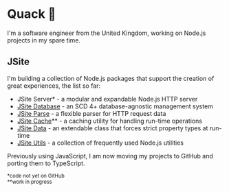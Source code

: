 # Quack 🦆

I'm a software engineer from the United Kingdom, working on Node.js projects in my spare time.

## JSite

I'm building a collection of Node.js packages that support the creation of great experiences, the list so far:

- JSite Server* - a modular and expandable Node.js HTTP server  
- [JSite Database](https://github.com/lukesrw/jsite-database) - an SCD 4+ database-agnostic management system  
- [JSite Parse](https://github.com/lukesrw/jsite-parse) - a flexible parser for HTTP request data  
- [JSite Cache](https://github.com/lukesrw/jsite-cache)** - a caching utility for handling run-time operations
- [JSite Data](https://github.com/lukesrw/jsite-data) - an extendable class that forces strict property types at run-time
- [JSite Utils](https://github.com/lukesrw/jsite-utils) - a collection of frequently used Node.js utilities

Previously using JavaScript, I am now moving my projects to GitHub and porting them to TypeScript.

<sup>*code not yet on GitHub</sup>  
<sup>**work in progress</sup>
